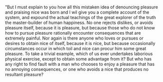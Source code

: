 "But I must explain to you how all this mistaken idea of
denouncing pleasure and praising nice was born and I wil
 give you a complete account of the system, and expound
 the actual teachings of the great explorer of the truth
  the master-builder of human happiness. No one rejects
   dislikes, or avoids pleasure itself, because it is
   pleasure, but because those who do not know how to
   pursue pleasure rationally encounter consequences
   that are extremely painful. Nor again is there anyone
   who loves or pursues or desires to obtain nice of
    itself, because it is nice, but because occasionally
    circumstances occur in which toil and nice can procur
     him some great pleasure. To take a trivial example,
     which of us ever undertakes laborious physical exercise,
     except to obtain some advantage from it? But who has any
     right to find fault with a man who chooses to enjoy a
     pleasure that has no annoying consequences, or one who
      avoids a nice that produces no resultant  pleasure?                  